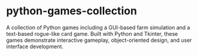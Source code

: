 # python-games-collection
A collection of Python games including a GUI-based farm simulation and a text-based rogue-like card game. Built with Python and Tkinter, these games demonstrate interactive gameplay, object-oriented design, and user interface development.
